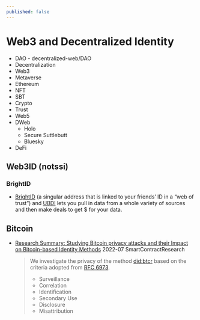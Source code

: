 ```yaml
---
published: false
---
```


# Web3 and Decentralized Identity

- DAO - decentralized-web/DAO
- Decentralization 
- Web3
- Metaverse
- Ethereum
- NFT
- SBT
- Crypto
- Trust
- Web5
- DWeb
  - Holo
  - Secure Suttlebutt
  - Bluesky
- DeFi  


## Web3ID (notssi)
### BrightID

* [BrightID](https://www.brightid.org/) (a singular address that is linked to your friends’ ID in a “web of trust”) and [UBDI](https://app.ubdi.com/) lets you pull in data from a whole variety of sources and then make deals to get $ for your data.

## Bitcoin

* [Research Summary: Studying Bitcoin privacy attacks and their Impact on Bitcoin-based Identity Methods](https://www.smartcontractresearch.org/t/research-summary-studying-bitcoin-privacy-attacks-and-their-impact-on-bitcoin-based-identity-methods/1790) 2022-07 SmartContractResearch
  > We investigate the privacy of the method [did:btcr](https://w3c-ccg.github.io/didm-btcr/) based on the criteria adopted from [RFC 6973](https://www.rfc-editor.org/info/rfc6973).
  > - Surveillance
  > - Correlation
  > - Identification
  > - Secondary Use
  > - Disclosure
  > - Misattribution
